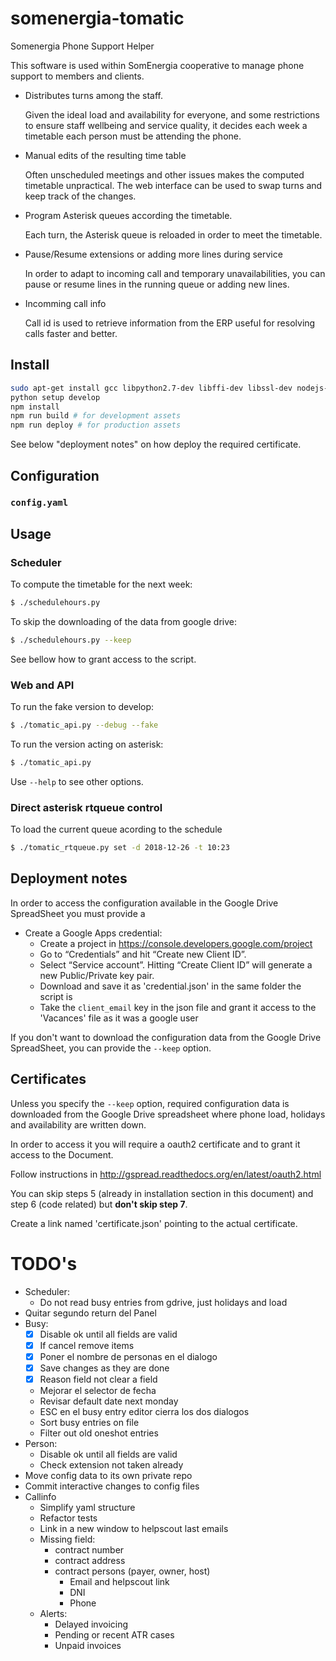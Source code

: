 # somenergia-tomatic

Somenergia Phone Support Helper

This software is used within SomEnergia cooperative to manage phone support to members and clients.

- Distributes turns among the staff.

	Given the ideal load and availability for everyone, and some restrictions
	to ensure staff wellbeing and service quality,
	it decides each week a timetable each person must be attending the phone.

- Manual edits of the resulting time table

	Often unscheduled meetings and other issues makes the computed timetable unpractical.
	The web interface can be used to swap turns and keep track of the changes.

- Program Asterisk queues according the timetable.

	Each turn, the Asterisk queue is reloaded in order to meet the timetable.

- Pause/Resume extensions or adding more lines during service

	In order to adapt to incoming call and temporary unavailabilities,
	you can pause or resume lines in the running queue or adding
	new lines.

- Incomming call info

	Call id is used to retrieve information from the ERP useful
	for resolving calls faster and better.



## Install


```bash
sudo apt-get install gcc libpython2.7-dev libffi-dev libssl-dev nodejs-legacy npm
python setup develop
npm install
npm run build # for development assets
npm run deploy # for production assets
```

See below "deployment notes" on how deploy the required certificate.

## Configuration

### `config.yaml`

## Usage

### Scheduler

To compute the timetable for the next week:

```bash
$ ./schedulehours.py
```

To skip the downloading of the data from google drive:

```bash
$ ./schedulehours.py --keep
```

See bellow how to grant access to the script.

### Web and API

To run the fake version to develop:

```bash
$ ./tomatic_api.py --debug --fake
```

To run the version acting on asterisk:

```bash
$ ./tomatic_api.py
```

Use `--help` to see other options.


### Direct asterisk rtqueue control

To load the current queue acording to the schedule

```bash
$ ./tomatic_rtqueue.py set -d 2018-12-26 -t 10:23
```


## Deployment notes

In order to access the configuration available in the Google Drive SpreadSheet
you must provide a 

- Create a Google Apps credential:
    - Create a project in https://console.developers.google.com/project
    - Go to “Credentials” and hit “Create new Client ID”.
    - Select “Service account”. Hitting “Create Client ID” will generate a new
      Public/Private key pair.
    - Download and save it as 'credential.json' in the same folder the script is
    - Take the `client_email` key in the json file and grant it access to the
      'Vacances' file as it was a google user

If you don't want to download the configuration data from the Google Drive
SpreadSheet, you can provide the `--keep` option.


## Certificates

Unless you specify the `--keep` option, required configuration data is
downloaded from the Google Drive spreadsheet where phone load, holidays and
availability are written down.

In order to access it you will require a oauth2 certificate and to grant it
access to the Document.

Follow instructions in http://gspread.readthedocs.org/en/latest/oauth2.html

You can skip steps 5 (already in installation section in this document) and
step 6 (code related) but **don't skip step 7**.

Create a link named 'certificate.json' pointing to the actual certificate.





# TODO's


- Scheduler:
	- Do not read busy entries from gdrive, just holidays and load
- Quitar segundo return del Panel
- Busy:
	- [x] Disable ok until all fields are valid
	- [x] If cancel remove items
	- [x] Poner el nombre de personas en el dialogo
	- [x] Save changes as they are done
	- [x] Reason field not clear a field
	- Mejorar el selector de fecha
	- Revisar default date next monday
	- ESC en el busy entry editor cierra los dos dialogos
	- Sort busy entries on file
	- Filter out old oneshot entries
- Person:
	- Disable ok until all fields are valid
	- Check extension not taken already
- Move config data to its own private repo
- Commit interactive changes to config files
- Callinfo
	- Simplify yaml structure
	- Refactor tests
	- Link in a new window to helpscout last emails
	- Missing field:
		- contract number
		- contract address
		- contract persons (payer, owner, host)
			- Email and helpscout link
			- DNI
			- Phone
	- Alerts:
		- Delayed invoicing
		- Pending or recent ATR cases
		- Unpaid invoices














